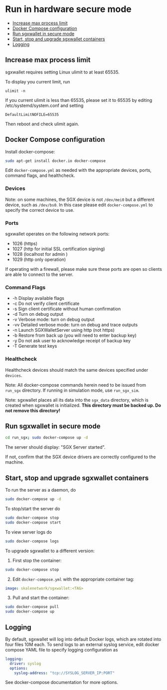 <!-- SPDX-License-Identifier: (AGPL-3.0-only OR CC-BY-4.0) -->

# Run in hardware secure mode

-   [Increase max process limit](#increase-max-process-limit)
-   [Docker Compose configuration](#docker-compose-configuration)
-   [Run sgxwallet in secure mode](#run-sgxwallet-in-secure-mode)
-   [Start, stop and upgrade sgxwallet containers](#start-stop-and-upgrade-sgxwallet-containers)
-   [Logging](#logging)

## Increase max process limit

sgxwallet requires setting Linux ulimit to at least 65535.

To display you current limit, run

```
ulimit -n
```

If you current ulimit is less than 65535, please set it to 65535 by editing /etc/systemd/system.conf
and setting 

```
DefaultLimitNOFILE=65535
```  

Then reboot and check ulimit again.


## Docker Compose configuration

Install docker-compose:

```bash
sudo apt-get install docker.io docker-compose
```

Edit `docker-compose.yml` as needed with the appropriate devices, ports, command flags, and healthcheck.

### Devices

Note: on some machines, the SGX device is not `/dev/mei0` but a different device, such 
as `/dev/bs0`. In this case please edit  `docker-compose.yml` to specify the correct 
device to use. 

### Ports

sgxwallet operates on the following network ports:

-   1026 (https)
-   1027 (http for initial SSL certification signing)
-   1028 (localhost for admin )
-   1029 (http only operation)

If operating with a firewall, please make sure these ports are open so clients are able to connect to the server. 

### Command Flags

-   \-h     Display available flags
-   \-c     Do not verify client certificate
-   \-s     Sign client certificate without human confirmation
-   \-d     Turn on debug output
-   \-v     Verbose mode: turn on debug output
-   \-vv    Detailed verbose mode: turn on debug and trace outputs
-   \-n     Launch SGXWalletServer using http (not https)
-   \-b     Restore from back up (you will need to enter backup key) 
-   \-y     Do not ask user to acknowledge receipt of backup key 
-   \-T     Generate test keys     

### Healthcheck

Healthcheck devices should match the same devices specified under `devices`.

Note: All docker-compose commands herein need to be issued from `run_sgx` directory. If running in simulation mode, use `run_sgx_sim`.

Note: sgxwallet places all its data into the `sgx_data` directory, which is created when sgxwallet is initialized.
**This directory must be backed up. Do not remove this directory!**

## Run sgxwallet in secure mode

```bash
cd run_sgx; sudo docker-compose up -d
```

The server should display: "SGX Server started".

If not, confirm that the SGX device drivers are correctly configured to the machine.

## Start, stop and upgrade sgxwallet containers

To run the server as a daemon, do

```bash
sudo docker-compose up -d
```

To stop/start the server do 

```bash
sudo docker-compose stop
sudo docker-compose start
```

To view server logs do 

```bash
sudo docker-compose logs
```

To upgrade sgxwallet to a different version:

1.  First stop the container:

```bash
sudo docker-compose stop
```

2.  Edit `docker-compose.yml` with the appropriate container tag:

```yaml
image: skalenetwork/sgxwallet:<TAG>
```

3.  Pull and start the container:

```bash
sudo docker-compose pull
sudo docker-compose up
```

## Logging

By default, sgxwallet will log into default Docker logs, which are rotated into four files 10M each.
To send logs to an external syslog service, edit docker compose YAML file to specify logging configuration as 

```yaml
logging:
  driver: syslog
  options:
    syslog-address: "tcp://SYSLOG_SERVER_IP:PORT"

```

See docker-compose documentation for more options.
